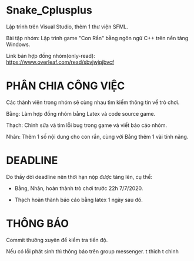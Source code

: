 # Snake_Cplusplus

Lập trình trên Visual Studio, thêm 1 thư viện SFML.

Bài tập nhóm: Lập trình game "Con Rắn" bằng ngôn ngữ C++ trên nền tảng Windows.

Link bản hợp đồng nhóm(only-read): https://www.overleaf.com/read/sbvjwjpjbvcf

# PHÂN CHIA CÔNG VIỆC

Các thành viên trong nhóm sẽ cùng nhau tìm kiếm thông tin về trò chơi.

Bằng: Làm hợp đồng nhóm bằng Latex và code source game.

Thạch: Chỉnh sửa và tìm lỗi bug trong game và viết báo cáo nhóm.

Nhân: Thêm 1 số nội dung cho con rắn, cùng với Bằng thêm 1 vài tính năng.

# DEADLINE

Do thầy dời deadline nên thời hạn nộp được tăng lên, cụ thể:

- Bằng, Nhân, hoàn thành trò chơi trước 22h 7/7/2020.

- Thạch hoàn thành báo cáo bằng latex 1 ngày sau đó.

# THÔNG BÁO

Commit thường xuyên để kiểm tra tiến độ.

Nếu có lỗi phát sinh thì thông báo trên group messenger.
t thich t chinh
